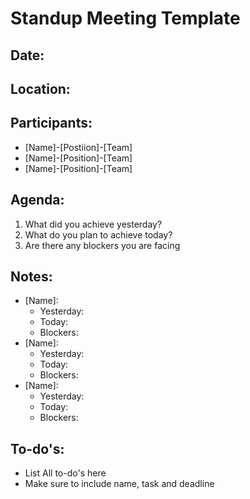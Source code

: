   # Standup Meeting Template

  ## Date:
  ## Location:

  ## Participants:
  * [Name]-[Postiion]-[Team]
  * [Name]-[Position]-[Team]
  * [Name]-[Position]-[Team]

  ## Agenda:

   1. What did you achieve yesterday?
   2. What do you plan to achieve today?
   3. Are there any blockers you are facing
   
  ## Notes:
  * [Name]:
    * Yesterday:
    * Today:
    * Blockers:
  * [Name]:
    * Yesterday:
    * Today:
    * Blockers:
  * [Name]:
    * Yesterday:
    * Today:
    * Blockers:
  
  ## To-do's:
  * List All to-do's here
  * Make sure to include name, task and deadline
